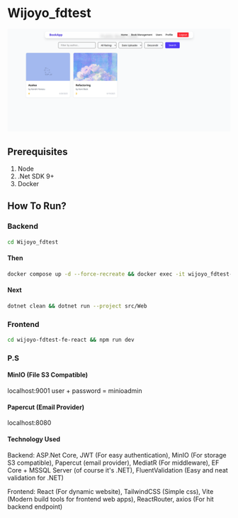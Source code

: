 # Wijoyo_fdtest

![alt text](https://github.com/wiormiw/Wijoyo_fdtest/blob/main/Wijoyo_fdtest_Screenshot/Book_List_2.png?raw=true)

## Prerequisites

1. Node
2. .Net SDK 9+
3. Docker

## How To Run?

### Backend

```bash
cd Wijoyo_fdtest
```

#### Then

```bash
docker compose up -d --force-recreate && docker exec -it wijoyo_fdtest-mssql-1 /opt/mssql-tools18/bin/sqlcmd -S localhost -U sa -P "me@Passw0rdDatabase" -C -N -Q "CREATE DATABASE Wijoyo_fdtest"
```

#### Next

```bash
dotnet clean && dotnet run --project src/Web
```


### Frontend

```bash
cd wijoyo-fdtest-fe-react && npm run dev
```

### P.S

#### MinIO (File S3 Compatible)

localhost:9001
user + password = minioadmin

#### Papercut (Email Provider)

localhost:8080

#### Technology Used

Backend: ASP.Net Core, JWT (For easy authentication), MinIO (For storage S3 compatible), Papercut (email provider), MediatR (For middleware), EF Core + MSSQL Server (of course it's .NET), FluentValidation (Easy and neat validation for .NET)

Frontend: React (For dynamic website), TailwindCSS (Simple css), Vite (Modern build tools for frontend web apps), ReactRouter, axios (For hit backend endpoint)
